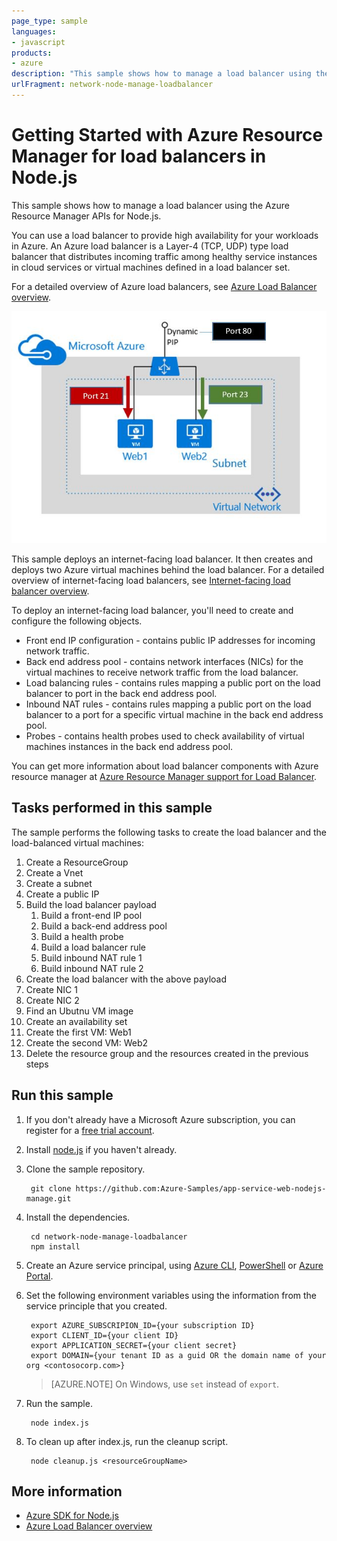 ```yaml
---
page_type: sample
languages:
- javascript
products:
- azure
description: "This sample shows how to manage a load balancer using the Azure Resource Manager APIs for Node.js."
urlFragment: network-node-manage-loadbalancer
---
```


# Getting Started with Azure Resource Manager for load balancers in Node.js

This sample shows how to manage a load balancer using the Azure Resource Manager APIs for Node.js.

You can use a load balancer to provide high availability for your workloads in Azure. An Azure load balancer is a Layer-4 (TCP, UDP) type load balancer that distributes incoming traffic among healthy service instances in cloud services or virtual machines defined in a load balancer set.

For a detailed overview of Azure load balancers, see [Azure Load Balancer overview](https://azure.microsoft.com/documentation/articles/load-balancer-overview/).

![alt tag](./lb.JPG)

This sample deploys an internet-facing load balancer. It then creates and deploys two Azure virtual machines behind the load balancer. For a detailed overview of internet-facing load balancers, see [Internet-facing load balancer overview](https://azure.microsoft.com/documentation/articles/load-balancer-internet-overview/).

To deploy an internet-facing load balancer, you'll need to create and configure the following objects.

- Front end IP configuration - contains public IP addresses for incoming network traffic. 
- Back end address pool - contains network interfaces (NICs) for the virtual machines to receive network traffic from the load balancer. 
- Load balancing rules - contains rules mapping a public port on the load balancer to port in the back end address pool.
- Inbound NAT rules - contains rules mapping a public port on the load balancer to a port for a specific virtual machine in the back end address pool.
- Probes - contains health probes used to check availability of virtual machines instances in the back end address pool.

You can get more information about load balancer components with Azure resource manager at [Azure Resource Manager support for Load Balancer](https://azure.microsoft.com/documentation/articles/load-balancer-arm/).

## Tasks performed in this sample

The sample performs the following tasks to create the load balancer and the load-balanced virtual machines: 


1. Create a ResourceGroup
1. Create a Vnet
1. Create a subnet
1. Create a public IP
1. Build the load balancer payload
	1. Build a front-end IP pool
	1. Build a back-end address pool
	1. Build a health probe
	1. Build a load balancer rule
	1. Build inbound NAT rule 1
	1. Build inbound NAT rule 2
1. Create the load balancer with the above payload
1. Create NIC 1
1. Create NIC 2
1. Find an Ubutnu VM image
1. Create an availability set
1. Create the first VM: Web1
1. Create the second VM: Web2
13. Delete the resource group and the resources created in the previous steps

## Run this sample

1. If you don't already have a Microsoft Azure subscription, you can register for a [free trial account](http://go.microsoft.com/fwlink/?LinkId=330212).

1. Install [node.js](https://nodejs.org) if you haven't already.

2. Clone the sample repository.
    
    	git clone https://github.com:Azure-Samples/app-service-web-nodejs-manage.git

3. Install the dependencies.
    
	    cd network-node-manage-loadbalancer
	    npm install    

4. Create an Azure service principal, using 
    [Azure CLI](https://azure.microsoft.com/documentation/articles/resource-group-authenticate-service-principal-cli/),
    [PowerShell](https://azure.microsoft.com/documentation/articles/resource-group-authenticate-service-principal/)
    or [Azure Portal](https://azure.microsoft.com/documentation/articles/resource-group-create-service-principal-portal/).

5. Set the following environment variables using the information from the service principle that you created.
    
	    export AZURE_SUBSCRIPION_ID={your subscription ID}
	    export CLIENT_ID={your client ID}
	    export APPLICATION_SECRET={your client secret}
	    export DOMAIN={your tenant ID as a guid OR the domain name of your org <contosocorp.com>}
    
    > [AZURE.NOTE] On Windows, use `set` instead of `export`.

6. Run the sample.

	    node index.js   

7. To clean up after index.js, run the cleanup script.
    
	    node cleanup.js <resourceGroupName>

## More information

- [Azure SDK for Node.js](https://github.com/Azure/azure-sdk-for-node)
- [Azure Load Balancer overview](https://azure.microsoft.com/documentation/articles/load-balancer-overview/)

